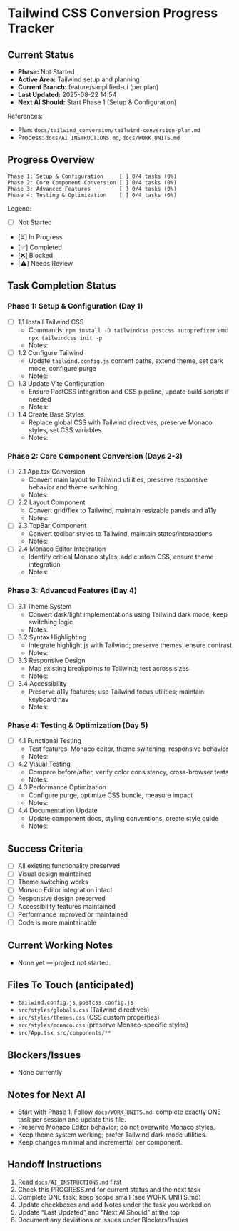 # Tailwind CSS Conversion Progress Tracker

## Current Status
- **Phase:** Not Started
- **Active Area:** Tailwind setup and planning
- **Current Branch:** feature/simplified-ui (per plan)
- **Last Updated:** 2025-08-22 14:54
- **Next AI Should:** Start Phase 1 (Setup & Configuration)

References:
- Plan: `docs/tailwind_conversion/tailwind-conversion-plan.md`
- Process: `docs/AI_INSTRUCTIONS.md`, `docs/WORK_UNITS.md`

## Progress Overview
```
Phase 1: Setup & Configuration     [ ] 0/4 tasks (0%)
Phase 2: Core Component Conversion [ ] 0/4 tasks (0%)
Phase 3: Advanced Features         [ ] 0/4 tasks (0%)
Phase 4: Testing & Optimization    [ ] 0/4 tasks (0%)
```

Legend:
- [ ] Not Started
- [⏳] In Progress
- [✅] Completed
- [❌] Blocked
- [⚠️] Needs Review

## Task Completion Status

### Phase 1: Setup & Configuration (Day 1)
- [ ] 1.1 Install Tailwind CSS
  - Commands: `npm install -D tailwindcss postcss autoprefixer` and `npx tailwindcss init -p`
  - Notes:
- [ ] 1.2 Configure Tailwind
  - Update `tailwind.config.js` content paths, extend theme, set dark mode, configure purge
  - Notes:
- [ ] 1.3 Update Vite Configuration
  - Ensure PostCSS integration and CSS pipeline, update build scripts if needed
  - Notes:
- [ ] 1.4 Create Base Styles
  - Replace global CSS with Tailwind directives, preserve Monaco styles, set CSS variables
  - Notes:

### Phase 2: Core Component Conversion (Days 2-3)
- [ ] 2.1 App.tsx Conversion
  - Convert main layout to Tailwind utilities, preserve responsive behavior and theme switching
  - Notes:
- [ ] 2.2 Layout Component
  - Convert grid/flex to Tailwind, maintain resizable panels and a11y
  - Notes:
- [ ] 2.3 TopBar Component
  - Convert toolbar styles to Tailwind, maintain states/interactions
  - Notes:
- [ ] 2.4 Monaco Editor Integration
  - Identify critical Monaco styles, add custom CSS, ensure theme integration
  - Notes:

### Phase 3: Advanced Features (Day 4)
- [ ] 3.1 Theme System
  - Convert dark/light implementations using Tailwind dark mode; keep switching logic
  - Notes:
- [ ] 3.2 Syntax Highlighting
  - Integrate highlight.js with Tailwind; preserve themes, ensure contrast
  - Notes:
- [ ] 3.3 Responsive Design
  - Map existing breakpoints to Tailwind; test across sizes
  - Notes:
- [ ] 3.4 Accessibility
  - Preserve a11y features; use Tailwind focus utilities; maintain keyboard nav
  - Notes:

### Phase 4: Testing & Optimization (Day 5)
- [ ] 4.1 Functional Testing
  - Test features, Monaco editor, theme switching, responsive behavior
  - Notes:
- [ ] 4.2 Visual Testing
  - Compare before/after, verify color consistency, cross-browser tests
  - Notes:
- [ ] 4.3 Performance Optimization
  - Configure purge, optimize CSS bundle, measure impact
  - Notes:
- [ ] 4.4 Documentation Update
  - Update component docs, styling conventions, create style guide
  - Notes:

## Success Criteria
- [ ] All existing functionality preserved
- [ ] Visual design maintained
- [ ] Theme switching works
- [ ] Monaco Editor integration intact
- [ ] Responsive design preserved
- [ ] Accessibility features maintained
- [ ] Performance improved or maintained
- [ ] Code is more maintainable

## Current Working Notes
- None yet — project not started.

## Files To Touch (anticipated)
- `tailwind.config.js`, `postcss.config.js`
- `src/styles/globals.css` (Tailwind directives)
- `src/styles/themes.css` (CSS custom properties)
- `src/styles/monaco.css` (preserve Monaco-specific styles)
- `src/App.tsx`, `src/components/**`

## Blockers/Issues
- None currently

## Notes for Next AI
- Start with Phase 1. Follow `docs/WORK_UNITS.md`: complete exactly ONE task per session and update this file.
- Preserve Monaco Editor behavior; do not overwrite Monaco styles.
- Keep theme system working; prefer Tailwind dark mode utilities.
- Keep changes minimal and incremental per component.

## Handoff Instructions
1. Read `docs/AI_INSTRUCTIONS.md` first
2. Check this PROGRESS.md for current status and the next task
3. Complete ONE task; keep scope small (see WORK_UNITS.md)
4. Update checkboxes and add Notes under the task you worked on
5. Update “Last Updated” and “Next AI Should” at the top
6. Document any deviations or issues under Blockers/Issues
